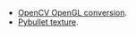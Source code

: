 * [OpenCV OpenGL conversion](https://strawlab.org/2011/11/05/augmented-reality-with-OpenGL/).
* [Pybullet texture](https://github.com/bulletphysics/bullet3/blob/master/examples/pybullet/examples/changeTexture.py).
